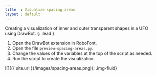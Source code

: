 ```yaml
---
title  : Visualize spacing areas
layout : default
---
```


Creating a visualization of inner and outer transparent shapes in a UFO using DrawBot.
{: .lead }

1. Open the DrawBot extension in RoboFont.
2. Open the file `preview-spacing-areas.py`.
3. Change the values of the variables at the top of the script as needed.
4. Run the script to create the visualization.

![]({{ site.url }}/images/spacing-areas.png){: .img-fluid}
